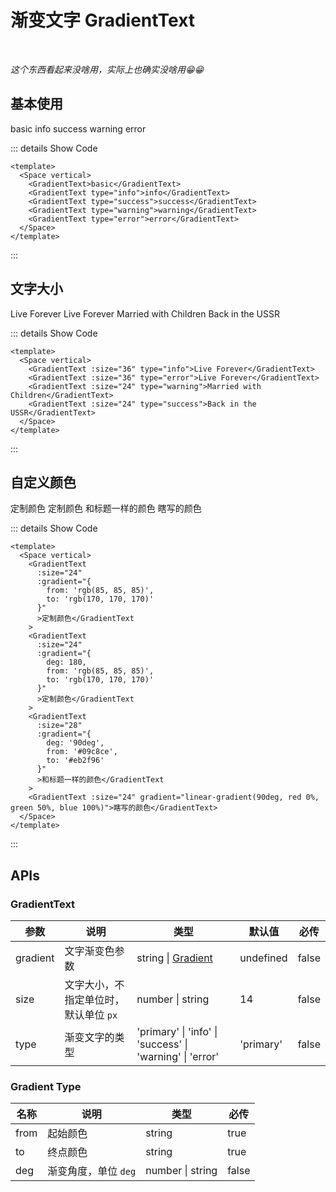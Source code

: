 # 渐变文字 GradientText

<BackTop />
<Watermark fullscreen content="Vue Amazing UI" />

<br/>

*这个东西看起来没啥用，实际上也确实没啥用😁😁*

## 基本使用

<Space vertical>
  <GradientText>basic</GradientText>
  <GradientText type="info">info</GradientText>
  <GradientText type="success">success</GradientText>
  <GradientText type="warning">warning</GradientText>
  <GradientText type="error">error</GradientText>
</Space>

::: details Show Code

```vue
<template>
  <Space vertical>
    <GradientText>basic</GradientText>
    <GradientText type="info">info</GradientText>
    <GradientText type="success">success</GradientText>
    <GradientText type="warning">warning</GradientText>
    <GradientText type="error">error</GradientText>
  </Space>
</template>
```

:::

## 文字大小

<Space vertical>
  <GradientText :size="36" type="info">Live Forever</GradientText>
  <GradientText :size="36" type="error">Live Forever</GradientText>
  <GradientText :size="24" type="warning">Married with Children</GradientText>
  <GradientText :size="24" type="success">Back in the USSR</GradientText>
</Space>

::: details Show Code

```vue
<template>
  <Space vertical>
    <GradientText :size="36" type="info">Live Forever</GradientText>
    <GradientText :size="36" type="error">Live Forever</GradientText>
    <GradientText :size="24" type="warning">Married with Children</GradientText>
    <GradientText :size="24" type="success">Back in the USSR</GradientText>
  </Space>
</template>
```

:::

## 自定义颜色

<Space vertical>
  <GradientText
    :size="24"
    :gradient="{
      from: 'rgb(85, 85, 85)',
      to: 'rgb(170, 170, 170)'
    }"
    >定制颜色</GradientText
  >
  <GradientText
    :size="24"
    :gradient="{
      deg: 180,
      from: 'rgb(85, 85, 85)',
      to: 'rgb(170, 170, 170)'
    }"
    >定制颜色</GradientText
  >
  <GradientText
    :size="28"
    :gradient="{
      deg: '90deg',
      from: '#09c8ce',
      to: '#eb2f96'
    }"
    >和标题一样的颜色</GradientText
  >
  <GradientText :size="24" gradient="linear-gradient(90deg, red 0%, green 50%, blue 100%)">瞎写的颜色</GradientText>
</Space>

::: details Show Code

```vue
<template>
  <Space vertical>
    <GradientText
      :size="24"
      :gradient="{
        from: 'rgb(85, 85, 85)',
        to: 'rgb(170, 170, 170)'
      }"
      >定制颜色</GradientText
    >
    <GradientText
      :size="24"
      :gradient="{
        deg: 180,
        from: 'rgb(85, 85, 85)',
        to: 'rgb(170, 170, 170)'
      }"
      >定制颜色</GradientText
    >
    <GradientText
      :size="28"
      :gradient="{
        deg: '90deg',
        from: '#09c8ce',
        to: '#eb2f96'
      }"
      >和标题一样的颜色</GradientText
    >
    <GradientText :size="24" gradient="linear-gradient(90deg, red 0%, green 50%, blue 100%)">瞎写的颜色</GradientText>
  </Space>
</template>
```

:::

## APIs

### GradientText

参数 | 说明 | 类型 | 默认值 | 必传
-- | -- | -- | -- | --
gradient | 文字渐变色参数 | string &#124; [Gradient](#gradient-type) | undefined | false
size | 文字大小，不指定单位时，默认单位 `px` | number &#124; string | 14 | false
type | 渐变文字的类型 | 'primary' &#124; 'info' &#124; 'success' &#124; 'warning' &#124; 'error' | 'primary' | false

### Gradient Type

名称 | 说明 | 类型 | 必传
-- | -- | -- | --
from | 起始颜色 | string | true
to | 终点颜色 | string | true
deg | 渐变角度，单位 `deg` | number &#124; string | false
